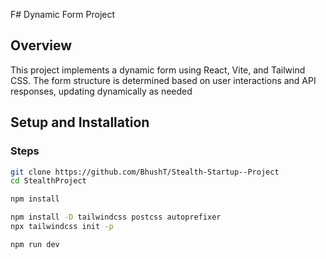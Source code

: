 F# Dynamic Form Project

## Overview

This project implements a dynamic form using React, Vite, and Tailwind CSS. The form structure is determined based on user interactions and API responses, updating dynamically as needed

## Setup and Installation

### Steps


   ```bash
   git clone https://github.com/BhushT/Stealth-Startup--Project
   cd StealthProject

   npm install

   npm install -D tailwindcss postcss autoprefixer
   npx tailwindcss init -p

   npm run dev   





